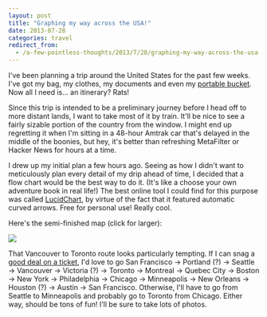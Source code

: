 ```yaml
---
layout: post
title: "Graphing my way across the USA!"
date: 2013-07-28
categories: travel
redirect_from:
  - /a-few-pointless-thoughts/2013/7/28/graphing-my-way-across-the-usa
---
```


I've been planning a trip around the United States for the past few weeks. I've got my bag, my clothes, my documents and even my [portable bucket](http://www.seatosummit.com/products/display/72). Now all I need is... an itinerary? Rats!

Since this trip is intended to be a preliminary journey before I head off to more distant lands, I want to take most of it by train. It'll be nice to see a fairly sizable portion of the country from the window. I might end up regretting it when I'm sitting in a 48-hour Amtrak car that's delayed in the middle of the boonies, but hey, it's better than refreshing MetaFilter or Hacker News for hours at a time.

I drew up my initial plan a few hours ago. Seeing as how I didn't want to meticulously plan every detail of my drip ahead of time, I decided that a flow chart would be the best way to do it. (It's like a choose your own adventure book in real life!) The best online tool I could find for this purpose was called [LucidChart](http://www.lucidchart.com/), by virtue of the fact that it featured automatic curved arrows. Free for personal use! Really cool.

Here's the semi-finished map (click for larger):

<img src="https://static1.squarespace.com/static/51b3f330e4b062dc340fa8fd/t/51f5e11be4b083675be46292/1375068443487/USA+2013+Trip+Planning.png" />

<!--more-->

That Vancouver to Toronto route looks particularly tempting. If I can snag a [good deal on a ticket](http://www.viarail.ca/en/deals/vancouver-toronto), I'd love to go San Francisco → Portland (?) → Seattle → Vancouver → Victoria (?) → Toronto → Montreal → Quebec City → Boston → New York → Philadelphia → Chicago → Minneapolis → New Orleans → Houston (?) → Austin → San Francisco. Otherwise, I'll have to go from Seattle to Minneapolis and probably go to Toronto from Chicago. Either way, should be tons of fun! I'll be sure to take lots of photos.